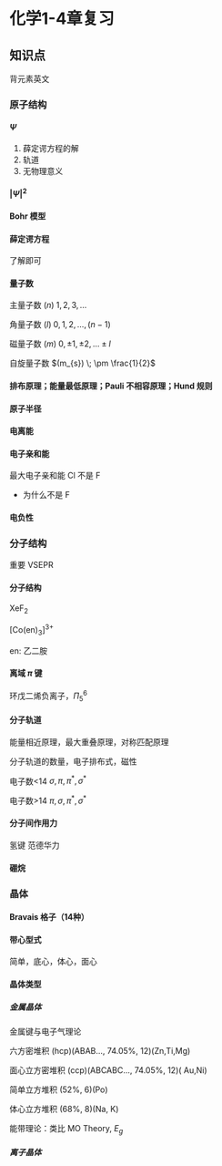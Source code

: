 # 化学1-4章复习

## 知识点

背元素英文

### 原子结构

#### $\Psi$

1. 薛定谔方程的解
2. 轨道
3. 无物理意义

#### $|\Psi|^{2}$ 

#### Bohr 模型

#### 薛定谔方程

了解即可

#### 量子数

主量子数 $(n) \; 1, 2,3, \dots$

角量子数 $(l)\; 0,1, 2, \dots, (n-1)$

磁量子数 $(m)\; 0, \pm 1, \pm 2, \dots \pm l$

自旋量子数 $(m_{s}) \; \pm \frac{1}{2}$

#### 排布原理；能量最低原理；Pauli 不相容原理；Hund 规则

#### 原子半径

#### 电离能

#### 电子亲和能

最大电子亲和能 $\mathrm{Cl}$ 不是 $\mathrm{F}$

- 为什么不是 $\mathrm{F}$
#### 电负性

### 分子结构

重要 $\mathrm{VSEPR}$

#### 分子结构

$\mathrm{XeF_{2}}$

$\mathrm{[Co(en)_{3}]^{3+}}$

$\mathrm{en}$: 乙二胺

#### 离域 $\pi$ 键

环戊二烯负离子，$\Pi_{5}^{6}$

#### 分子轨道

能量相近原理，最大重叠原理，对称匹配原理

分子轨道的数量，电子排布式，磁性

电子数<14 $\sigma,\pi ,\pi^{*},\sigma^{*}$

电子数>14 $\pi, \sigma,\pi^{*},\sigma^{*}$

#### 分子间作用力

氢键 范德华力

#### 硼烷

### 晶体

#### Bravais 格子（14种）

#### 带心型式

简单，底心，体心，面心

#### 晶体类型

##### 金属晶体

金属键与电子气理论

六方密堆积 (hcp)(ABAB..., 74.05%, 12)(Zn,Ti,Mg)

面心立方密堆积 (ccp)(ABCABC..., 74.05%, 12)( Au,Ni)

简单立方堆积 (52%, 6)(Po)

体心立方堆积 (68%, 8)(Na, K)

能带理论：类比 MO Theory, $E_{g}$

##### 离子晶体


